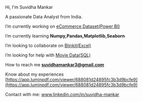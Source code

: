 Hi, I'm Suvidha Mankar

A passionate Data Analyst from India.

I’m currently working on [eCommerce Dataset(Power BI)](https://github.com/suvidha2218/eCommerce_Dataset_Analysis)

I’m currently learning **Numpy,Pandas,Matplotlib,Seaborn**

I’m looking to collaborate on [Blinkit(Excel)](https://github.com/suvidha2218/Blinkit_Dataset)

I’m looking for help with [Movie Data(SQL)](https://github.com/suvidha2218/Movie_Data)

How to reach me **suvidhamankar3@gmail.com**

Know about my experiences [https://app.luminpdf.com/viewer/688081d24895fc3b3d9bcfe9](https://app.luminpdf.com/viewer/688081d24895fc3b3d9bcfe9)

Contact with me:
www.linkedin.com/in/suvidha-mankar 



